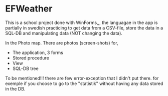# EFWeather

This is a school project done with WinForms,,, 
the languagae in the app is partially in swedish
practicing to get data from a CSV-file, store the data in a SQL-DB and manipulating data (NOT changing the data).

In the Photo map.
There are photos (screen-shots) for,
- The application, 3 forms
- Stored procedure 
- View 
- SQL-DB tree


To be mentioned!!!
there are few error-exception that I didn't put there.
for exemple if you choose to go to the "statistik" without having any data stored in the DB.
